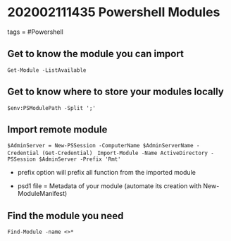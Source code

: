 # 202002111435 Powershell Modules
tags = #Powershell


## Get to know the module you can import

`Get-Module -ListAvailable`

## Get to know where to store your modules locally

`$env:PSModulePath -Split ';'`

## Import remote module
`$AdminServer = New-PSSession -ComputerName $AdminServerName -Credential (Get-Credential)`
` Import-Module -Name ActiveDirectory -PSSession $AdminServer -Prefix 'Rmt'`

* prefix option will prefix all function from the imported module

* psd1 file =  Metadata of your module (automate its creation with New-ModuleManifest)

## Find the module you need 

`Find-Module -name <>*`